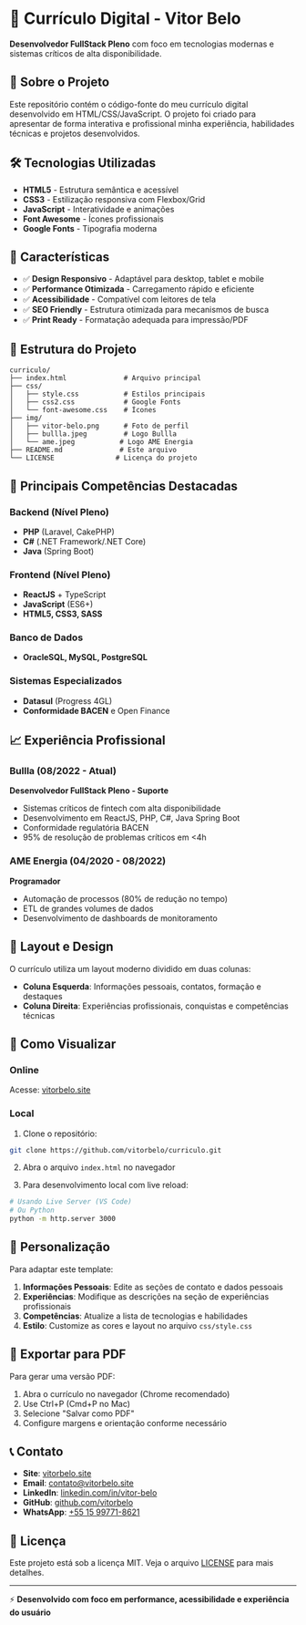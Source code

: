 # 💼 Currículo Digital - Vitor Belo

**Desenvolvedor FullStack Pleno** com foco em tecnologias modernas e sistemas críticos de alta disponibilidade.

## 🚀 Sobre o Projeto

Este repositório contém o código-fonte do meu currículo digital desenvolvido em HTML/CSS/JavaScript. O projeto foi criado para apresentar de forma interativa e profissional minha experiência, habilidades técnicas e projetos desenvolvidos.

## 🛠️ Tecnologias Utilizadas

- **HTML5** - Estrutura semântica e acessível
- **CSS3** - Estilização responsiva com Flexbox/Grid
- **JavaScript** - Interatividade e animações
- **Font Awesome** - Ícones profissionais
- **Google Fonts** - Tipografia moderna

## 🎯 Características

- ✅ **Design Responsivo** - Adaptável para desktop, tablet e mobile
- ✅ **Performance Otimizada** - Carregamento rápido e eficiente
- ✅ **Acessibilidade** - Compatível com leitores de tela
- ✅ **SEO Friendly** - Estrutura otimizada para mecanismos de busca
- ✅ **Print Ready** - Formatação adequada para impressão/PDF

## 📁 Estrutura do Projeto

```
curriculo/
├── index.html              # Arquivo principal
├── css/
│   ├── style.css           # Estilos principais
│   ├── css2.css            # Google Fonts
│   └── font-awesome.css    # Ícones
├── img/
│   ├── vitor-belo.png      # Foto de perfil
│   ├── bullla.jpeg         # Logo Bullla
│   └── ame.jpeg           # Logo AME Energia
├── README.md              # Este arquivo
└── LICENSE               # Licença do projeto
```

## 🌟 Principais Competências Destacadas

### Backend (Nível Pleno)
- **PHP** (Laravel, CakePHP)
- **C#** (.NET Framework/.NET Core)
- **Java** (Spring Boot)

### Frontend (Nível Pleno)
- **ReactJS** + TypeScript
- **JavaScript** (ES6+)
- **HTML5, CSS3, SASS**

### Banco de Dados
- **OracleSQL, MySQL, PostgreSQL**

### Sistemas Especializados
- **Datasul** (Progress 4GL)
- **Conformidade BACEN** e Open Finance

## 📈 Experiência Profissional

### Bullla (08/2022 - Atual)
**Desenvolvedor FullStack Pleno - Suporte**
- Sistemas críticos de fintech com alta disponibilidade
- Desenvolvimento em ReactJS, PHP, C#, Java Spring Boot
- Conformidade regulatória BACEN
- 95% de resolução de problemas críticos em <4h

### AME Energia (04/2020 - 08/2022)
**Programador**
- Automação de processos (80% de redução no tempo)
- ETL de grandes volumes de dados
- Desenvolvimento de dashboards de monitoramento

## 🎨 Layout e Design

O currículo utiliza um layout moderno dividido em duas colunas:
- **Coluna Esquerda**: Informações pessoais, contatos, formação e destaques
- **Coluna Direita**: Experiências profissionais, conquistas e competências técnicas

## 📱 Como Visualizar

### Online
Acesse: [vitorbelo.site](https://vitorbelo.site)

### Local
1. Clone o repositório:
```bash
git clone https://github.com/vitorbelo/curriculo.git
```

2. Abra o arquivo `index.html` no navegador

3. Para desenvolvimento local com live reload:
```bash
# Usando Live Server (VS Code)
# Ou Python
python -m http.server 3000
```

## 🔧 Personalização

Para adaptar este template:

1. **Informações Pessoais**: Edite as seções de contato e dados pessoais
2. **Experiências**: Modifique as descrições na seção de experiências profissionais
3. **Competências**: Atualize a lista de tecnologias e habilidades
4. **Estilo**: Customize as cores e layout no arquivo `css/style.css`

## 📄 Exportar para PDF

Para gerar uma versão PDF:
1. Abra o currículo no navegador (Chrome recomendado)
2. Use Ctrl+P (Cmd+P no Mac)
3. Selecione "Salvar como PDF"
4. Configure margens e orientação conforme necessário

## 📞 Contato

- **Site**: [vitorbelo.site](https://vitorbelo.site)
- **Email**: contato@vitorbelo.site
- **LinkedIn**: [linkedin.com/in/vitor-belo](https://linkedin.com/in/vitor-belo)
- **GitHub**: [github.com/vitorbelo](https://github.com/vitorbelo)
- **WhatsApp**: [+55 15 99771-8621](https://wa.me/5515997718621)

## 📝 Licença

Este projeto está sob a licença MIT. Veja o arquivo [LICENSE](LICENSE) para mais detalhes.

---

⚡ **Desenvolvido com foco em performance, acessibilidade e experiência do usuário**
